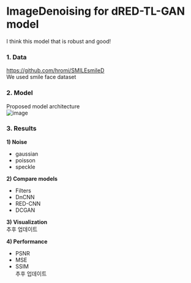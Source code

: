 # ImageDenoising for dRED-TL-GAN model

I think this model that is robust and good!

### 1. Data
https://github.com/hromi/SMILEsmileD<br>
We used smile face dataset

### 2. Model
Proposed model architecture<br>
![image](https://github.com/jihyeheo/ImageDenoising/assets/64202709/88e6168d-4860-4f9b-9bb8-fb9439f5eb63)


### 3. Results
**1) Noise**
* gaussian
* poisson
* speckle

**2) Compare models**
* Filters
* DnCNN
* RED-CNN
* DCGAN

**3) Visualization** <br>
추후 업데이트

**4) Performance**
* PSNR
* MSE
* SSIM<br>
추후 업데이트 
